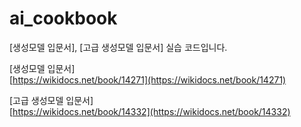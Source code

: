# ai_cookbook
[생성모델 입문서], [고급 생성모델 입문서] 실습 코드입니다.

[생성모델 입문서]<br>
[https://wikidocs.net/book/14271](https://wikidocs.net/book/14271)

[고급 생성모델 입문서]<br>
[https://wikidocs.net/book/14332](https://wikidocs.net/book/14332)
